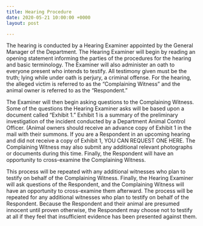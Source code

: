 ```yaml
---
title: Hearing Procedure
date: 2020-05-21 10:00:00 +0000
layout: post

---
```

The hearing is conducted by a Hearing Examiner appointed by the General Manager of the Department. The Hearing Examiner will begin by reading an opening statement informing the parties of the procedures for the hearing and basic terminology. The Examiner will also administer an oath to everyone present who intends to testify. All testimony given must be the truth; lying while under oath is perjury, a criminal offense. For the hearing, the alleged victim is referred to as the “Complaining Witness” and the animal owner is referred to as the “Respondent.”

The Examiner will then begin asking questions to the Complaining Witness. Some of the questions the Hearing Examiner asks will be based upon a document called “Exhibit 1.” Exhibit 1 is a summary of the preliminary investigation of the incident conducted by a Department Animal Control Officer. (Animal owners should receive an advance copy of Exhibit 1 in the mail with their summons. If you are a Respondent in an upcoming hearing and did not receive a copy of Exhibit 1, YOU CAN REQUEST ONE HERE. The Complaining Witness may also submit any additional relevant photographs or documents during this time. Finally, the Respondent will have an opportunity to cross-examine the Complaining Witness.

This process will be repeated with any additional witnesses who plan to testify on behalf of the Complaining Witness. Finally, the Hearing Examiner will ask questions of the Respondent, and the Complaining Witness will have an opportunity to cross-examine them afterward. The process will be repeated for any additional witnesses who plan to testify on behalf of the Respondent. Because the Respondent and their animal are presumed innocent until proven otherwise, the Respondent may choose not to testify at all if they feel that insufficient evidence has been presented against them.
